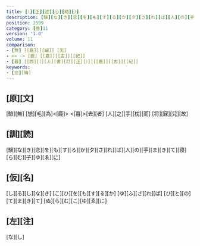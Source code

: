 ```yaml
---
title: [（][正][述][心][緒][）]
description: [験][な][き][恋][を][も][す][る][か][夕][さ][れ][ば][人][の][手][ま][き][て][寝][ら][む][子][ゆ][ゑ][に]
position: 2599
category: [巻]11
version: '1.0'
volume: 11
comparison:
- [無] [[嘉]][[細]] [无]
- <> -> [鹿] [[嘉]][[古]][[紀]]
- [暮] [[西][（][上][書][訂][正][）]][[嘉]][[古]][[紀]]
keywords:
- [恋][情]
---
```


## [原][文]

[驗][無] [戀][毛][為]<[鹿]> <[暮]>[去][者] [人][之][手][枕][而] [将][寐][兒][故]

## [訓][読]

[験][な][き][恋][を][も][す][る][か][夕][さ][れ][ば][人][の][手][ま][き][て][寝][ら][む][子][ゆ][ゑ][に]

## [仮][名]

[し][る][し][な][き] [こ][ひ][を][も][す][る][か] [ゆ][ふ][さ][れ][ば] [ひ][と][の][て][ま][き][て] [ぬ][ら][む][こ][ゆ][ゑ][に]

## [左][注]

[な][し]
